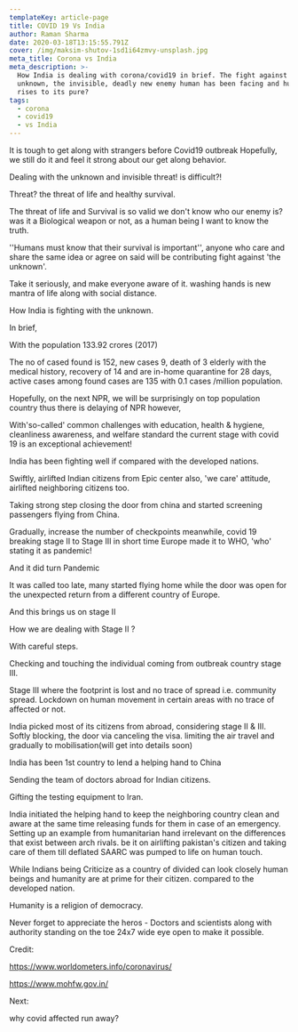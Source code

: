 ```yaml
---
templateKey: article-page
title: COVID 19 Vs India
author: Raman Sharma
date: 2020-03-18T13:15:55.791Z
cover: /img/maksim-shutov-1sd1i64zmvy-unsplash.jpg
meta_title: Corona vs India
meta_description: >-
  How India is dealing with corona/covid19 in brief. The fight against the
  unknown, the invisible, deadly new enemy human has been facing and humanity
  rises to its pure?
tags:
  - corona
  - covid19
  - vs India
---
```

It is tough to get along with strangers before Covid19 outbreak Hopefully, we still do it and feel it strong about our get along behavior.

Dealing with the unknown and invisible threat! is difficult?!

Threat? the threat of life and healthy survival.

The threat of life and Survival is so valid we don't know who our enemy is? was it a Biological weapon or not, as a human being I want to know the truth.

''Humans must know that their survival is important'', anyone who care and share the same idea or agree on said will be contributing fight against 'the unknown'.

Take it seriously, and make everyone aware of it. washing hands is new mantra of life along with social distance.

How India is fighting with the unknown.

In brief,

With the population 133.92 crores (2017)

The no of cased found is 152, new cases 9, death of 3 elderly with the medical history, recovery of 14 and are in-home quarantine for 28 days, active cases among found cases are 135 with 0.1 cases /million population.

Hopefully, on the next NPR, we will be surprisingly on top population country thus there is delaying of NPR  however,

With'so-called' common challenges with education, health & hygiene, cleanliness awareness, and welfare standard the current stage with covid 19 is an exceptional achievement!

India has been fighting well if compared with the developed nations.

Swiftly, airlifted Indian citizens from Epic center also, 'we care' attitude, airlifted neighboring citizens too.

Taking strong step closing the door from china and started screening passengers flying from China.

Gradually, increase the number of checkpoints meanwhile, covid 19 breaking stage II to Stage III in short time Europe made  it to WHO, 'who' stating it as pandemic!

And it did turn Pandemic

It was called too late, many started flying home while the door was open for the unexpected return from a different country of Europe.

And this brings us on stage II

How we are dealing with Stage II ?

With careful steps.

Checking and touching the individual coming from outbreak country stage III.

Stage III where the footprint is lost and no trace of spread i.e. community spread. Lockdown on human movement in certain areas with no trace of affected or not.

India picked most of its citizens from abroad, considering stage II & III. Softly blocking, the door via canceling the visa. limiting the air travel and gradually to mobilisation(will get into details soon)

India has been 1st country to lend a helping hand to China 

Sending the team of doctors abroad for Indian citizens.

Gifting the testing equipment to Iran.

India initiated the helping hand to keep the neighboring country clean and aware at the same time releasing funds for them in case of an emergency.\
Setting up an example from humanitarian hand irrelevant on the differences that exist between arch rivals. be it on airlifting pakistan's citizen and taking care of them till deflated SAARC was pumped to life on human touch.

While Indians being Criticize as a country of divided can look closely human beings and humanity are at prime for their citizen. compared to the developed nation.

Humanity is a religion of democracy.

Never forget to appreciate the heros - Doctors and scientists along with authority standing on the toe 24x7 wide eye open to make it possible.

Credit:

<https://www.worldometers.info/coronavirus/>

<https://www.mohfw.gov.in/>

Next:

why covid affected run away?